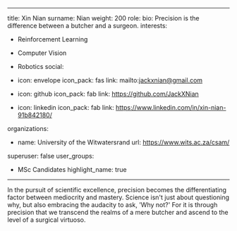 
---
title: Xin Nian
surname: Nian
weight: 200
role:
bio: Precision is the difference between a butcher and a surgeon.
interests:
  - Reinforcement Learning
  - Computer Vision
  - Robotics
social:
  - icon: envelope
    icon_pack: fas
    link: mailto:jackxnian@gmail.com



  - icon: github
    icon_pack: fab
    link: https://github.com/JackXNian

  - icon: linkedin
    icon_pack: fab
    link: https://www.linkedin.com/in/xin-nian-91b842180/

organizations:
  - name: University of the Witwatersrand
    url: https://www.wits.ac.za/csam/

superuser: false
user_groups:
  - MSc Candidates
highlight_name: true


---

In the pursuit of scientific excellence, precision becomes the differentiating factor between mediocrity and mastery. Science isn't just about questioning why, but also embracing the audacity to ask, 'Why not?' For it is through precision that we transcend the realms of a mere butcher and ascend to the level of a surgical virtuoso.

